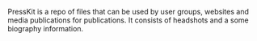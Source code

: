 PressKit is a repo of files that can be used by user groups, websites and media publications for publications. It consists of headshots and a some biography information.